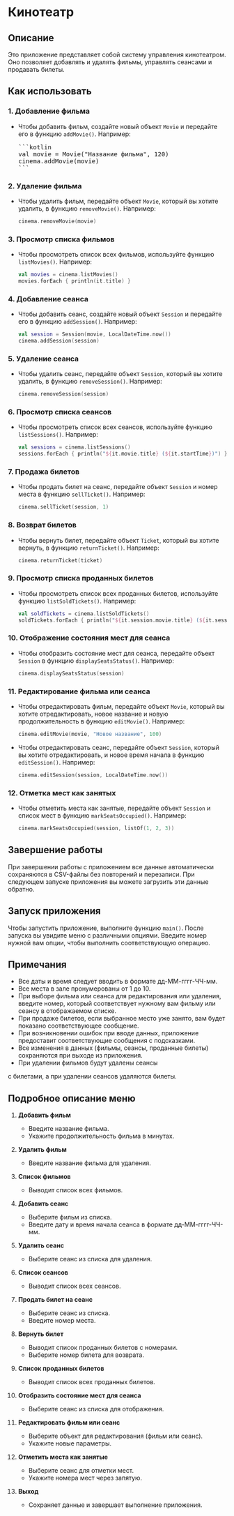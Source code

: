 # Кинотеатр

## Описание
Это приложение представляет собой систему управления кинотеатром. Оно позволяет добавлять и удалять фильмы, управлять сеансами и продавать билеты.

## Как использовать

### 1. **Добавление фильма**
   - Чтобы добавить фильм, создайте новый объект `Movie` и передайте его в функцию `addMovie()`. Например:
     <pre>
     ```kotlin
     val movie = Movie("Название фильма", 120)
     cinema.addMovie(movie)
     ```
     </pre>

### 2. **Удаление фильма**
   - Чтобы удалить фильм, передайте объект `Movie`, который вы хотите удалить, в функцию `removeMovie()`. Например:
     ```kotlin
     cinema.removeMovie(movie)
     ```

### 3. **Просмотр списка фильмов**
   - Чтобы просмотреть список всех фильмов, используйте функцию `listMovies()`. Например:
     ```kotlin
     val movies = cinema.listMovies()
     movies.forEach { println(it.title) }
     ```

### 4. **Добавление сеанса**
   - Чтобы добавить сеанс, создайте новый объект `Session` и передайте его в функцию `addSession()`. Например:
     ```kotlin
     val session = Session(movie, LocalDateTime.now())
     cinema.addSession(session)
     ```

### 5. **Удаление сеанса**
   - Чтобы удалить сеанс, передайте объект `Session`, который вы хотите удалить, в функцию `removeSession()`. Например:
     ```kotlin
     cinema.removeSession(session)
     ```

### 6. **Просмотр списка сеансов**
   - Чтобы просмотреть список всех сеансов, используйте функцию `listSessions()`. Например:
     ```kotlin
     val sessions = cinema.listSessions()
     sessions.forEach { println("${it.movie.title} (${it.startTime})") }
     ```

### 7. **Продажа билетов**
   - Чтобы продать билет на сеанс, передайте объект `Session` и номер места в функцию `sellTicket()`. Например:
     ```kotlin
     cinema.sellTicket(session, 1)
     ```

### 8. **Возврат билетов**
   - Чтобы вернуть билет, передайте объект `Ticket`, который вы хотите вернуть, в функцию `returnTicket()`. Например:
     ```kotlin
     cinema.returnTicket(ticket)
     ```

### 9. **Просмотр списка проданных билетов**
   - Чтобы просмотреть список всех проданных билетов, используйте функцию `listSoldTickets()`. Например:
     ```kotlin
     val soldTickets = cinema.listSoldTickets()
     soldTickets.forEach { println("${it.session.movie.title} (${it.session.startTime}), Место: ${it.seat}") }
     ```

### 10. **Отображение состояния мест для сеанса**
   - Чтобы отобразить состояние мест для сеанса, передайте объект `Session` в функцию `displaySeatsStatus()`. Например:
     ```kotlin
     cinema.displaySeatsStatus(session)
     ```

### 11. **Редактирование фильма или сеанса**
   - Чтобы отредактировать фильм, передайте объект `Movie`, который вы хотите отредактировать, новое название и новую продолжительность в функцию `editMovie()`. Например:
     ```kotlin
     cinema.editMovie(movie, "Новое название", 100)
     ```
   - Чтобы отредактировать сеанс, передайте объект `Session`, который вы хотите отредактировать, и новое время начала в функцию `editSession()`. Например:
     ```kotlin
     cinema.editSession(session, LocalDateTime.now())
     ```

### 12. **Отметка мест как занятых**
   - Чтобы отметить места как занятые, передайте объект `Session` и список мест в функцию `markSeatsOccupied()`. Например:
     ```kotlin
     cinema.markSeatsOccupied(session, listOf(1, 2, 3))
     ```

## Завершение работы
При завершении работы с приложением все данные автоматически сохраняются в CSV-файлы без повторений и перезаписи. При следующем запуске приложения вы можете загрузить эти данные обратно.

## Запуск приложения
Чтобы запустить приложение, выполните функцию `main()`. После запуска вы увидите меню с различными опциями. Введите номер нужной вам опции, чтобы выполнить соответствующую операцию.

## Примечания
- Все даты и время следует вводить в формате дд-ММ-гггг-ЧЧ-мм.
- Все места в зале пронумерованы от 1 до 10.
- При выборе фильма или сеанса для редактирования или удаления, введите номер, который соответствует нужному вам фильму или сеансу в отображаемом списке.
- При продаже билетов, если выбранное место уже занято, вам будет показано соответствующее сообщение.
- При возникновении ошибок при вводе данных, приложение предоставит соответствующие сообщения с подсказками.
- Все изменения в данных (фильмы, сеансы, проданные билеты) сохраняются при выходе из приложения.
- При удалении фильмов будут удалены сеансы

 с билетами, а при удалении сеансов удаляются билеты.

## Подробное описание меню

1. **Добавить фильм**
   - Введите название фильма.
   - Укажите продолжительность фильма в минутах.

2. **Удалить фильм**
   - Введите название фильма для удаления.

3. **Список фильмов**
   - Выводит список всех фильмов.

4. **Добавить сеанс**
   - Выберите фильм из списка.
   - Введите дату и время начала сеанса в формате дд-ММ-гггг-ЧЧ-мм.

5. **Удалить сеанс**
   - Выберите сеанс из списка для удаления.

6. **Список сеансов**
   - Выводит список всех сеансов.

7. **Продать билет на сеанс**
   - Выберите сеанс из списка.
   - Введите номер места.

8. **Вернуть билет**
   - Выводит список проданных билетов с номерами.
   - Выберите номер билета для возврата.

9. **Список проданных билетов**
   - Выводит список всех проданных билетов.

10. **Отобразить состояние мест для сеанса**
    - Выберите сеанс из списка для отображения.

11. **Редактировать фильм или сеанс**
    - Выберите объект для редактирования (фильм или сеанс).
    - Укажите новые параметры.

12. **Отметить места как занятые**
    - Выберите сеанс для отметки мест.
    - Укажите номера мест через запятую.

0. **Выход**
    - Сохраняет данные и завершает выполнение приложения.
